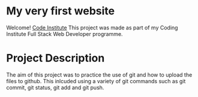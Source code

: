 # My very first website

Welcome! [Code Institute](https://codeinstitute.net)
This project was made as part of my Coding Institute Full Stack Web Developer programme.

# Project Description
The aim of this project was to practice the use of git and how to upload the files to github. This inlcuded using a variety of git commands such as git commit, git status, git add and git push.
